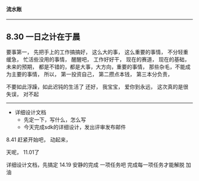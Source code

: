 #### 流水账
---
8.30
一日之计在于晨
---
要事第一，
先把手上的工作搞搞好，
这么大的事，
这么重要的事情，
不分轻重缓急，
忙活些没用的事情，
醒醒吧，
工作好好干，
现在的赛道，
现在的基础，
未来的预期，
都是不错的，都是大事，大方向，重要的事情，
那些杂毛，不能成为主要的事情，
所以，
第一投资自己，
第二攒点本钱，
第三本分负责，

不要如此浮躁，如此迟钝的生活了
还好，
我宝宝，
爱你到永远，
这次真的是很失误，
对不起

---
- 详细设计文档
    - 先定一下，写什么，怎么写
    - 今天完成sdk的详细设计，发出评审发布邮件

8.41
赶紧开始吧，
动起来，

天呢，
11.01了

详细设计文档，先搞定
14.19
安静的完成
一项任务吧
完成每一项任务才能解脱
加油

